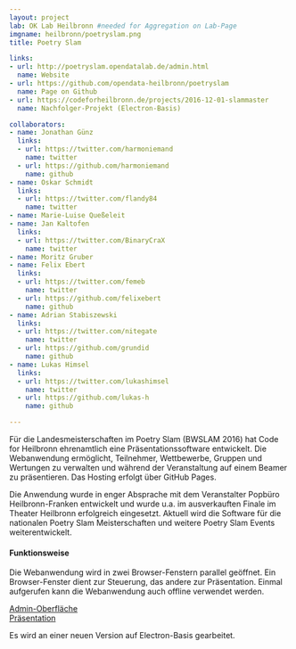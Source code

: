 ```yaml
---
layout: project
lab: OK Lab Heilbronn #needed for Aggregation on Lab-Page
imgname: heilbronn/poetryslam.png
title: Poetry Slam

links:
- url: http://poetryslam.opendatalab.de/admin.html
  name: Website
- url: https://github.com/opendata-heilbronn/poetryslam
  name: Page on Github
- url: https://codeforheilbronn.de/projects/2016-12-01-slammaster
  name: Nachfolger-Projekt (Electron-Basis)

collaborators:
- name: Jonathan Günz
  links:
  - url: https://twitter.com/harmoniemand
    name: twitter
  - url: https://github.com/harmoniemand
    name: github
- name: Oskar Schmidt
  links:
  - url: https://twitter.com/flandy84
    name: twitter
- name: Marie-Luise Queßeleit
- name: Jan Kaltofen
  links:
  - url: https://twitter.com/BinaryCraX
    name: twitter
- name: Moritz Gruber
- name: Felix Ebert
  links:
  - url: https://twitter.com/femeb
    name: twitter
  - url: https://github.com/felixebert
    name: github
- name: Adrian Stabiszewski
  links:
  - url: https://twitter.com/nitegate
    name: twitter
  - url: https://github.com/grundid
    name: github
- name: Lukas Himsel
  links:
  - url: https://twitter.com/lukashimsel
    name: twitter
  - url: https://github.com/lukas-h
    name: github

---
```


<p>Für die Landesmeisterschaften im Poetry Slam (BWSLAM 2016) hat Code for Heilbronn ehrenamtlich eine
    Präsentationssoftware entwickelt. Die Webanwendung ermöglicht, Teilnehmer, Wettbewerbe, Gruppen und Wertungen zu
    verwalten und während der Veranstaltung auf einem Beamer zu präsentieren. Das Hosting erfolgt über GitHub Pages.
</p>

<p>Die Anwendung wurde in enger Absprache mit dem Veranstalter Popbüro Heilbronn-Franken entwickelt und wurde u.a. im
    ausverkauften Finale im Theater Heilbronn erfolgreich eingesetzt. Aktuell wird die Software für die nationalen
    Poetry Slam Meisterschaften und weitere Poetry Slam Events weiterentwickelt.</p>

<h4>Funktionsweise</h4>

<p>Die Webanwendung wird in zwei Browser-Fenstern parallel geöffnet. Ein Browser-Fenster dient zur Steuerung, das andere
    zur Präsentation. Einmal aufgerufen kann die Webanwendung auch offline verwendet werden.</p>

<p>
    <a href="http://poetryslam.opendatalab.de/admin.html#/">Admin-Oberfläche</a><br>
    <a href="http://poetryslam.opendatalab.de/">Präsentation</a>
</p>

<p>Es wird an einer neuen Version auf Electron-Basis gearbeitet.</p>